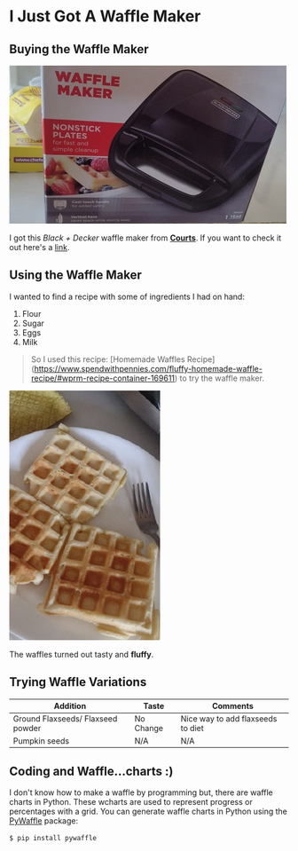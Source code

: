 #                                 I Just Got A Waffle Maker

## Buying the Waffle Maker

![Waffle Maker](/assets/ToniVD_2.jpeg)


I got this *Black + Decker* waffle maker from [**Courts**](https://maps.app.goo.gl/NFjstDkFgDtk8df46). 
If you want to check it out here's a [link](https://mx.blackanddeckerhogar.com/productos/cocina-y-mas/waffleras/wm120b.aspx).

## Using the Waffle Maker 
I wanted to find a recipe with some of ingredients I had on hand: 

1. Flour
2. Sugar
3. Eggs 
4. Milk

> So I used this recipe: [Homemade Waffles Recipe] (https://www.spendwithpennies.com/fluffy-homemade-waffle-recipe/#wprm-recipe-container-169611) to try the waffle maker. 

![First Time Waffles](/assets/ToniVD_3.jpeg)

The waffles turned out tasty and **fluffy**. 

## Trying Waffle Variations

| Addition | Taste | Comments |
| -------- | ----- | ---------| 
| Ground Flaxseeds/ Flaxseed powder | No Change | Nice way to add flaxseeds to diet |
| Pumpkin seeds | N/A  | N/A |

## Coding and Waffle...charts :)

I don't know how to make a waffle by programming but, there are waffle charts in Python. These wcharts are used to represent progress or percentages with a grid. You can generate waffle charts in Python using the [PyWaffle](https://pywaffle.readthedocs.io/en/latest/) package:

```
$ pip install pywaffle
```






